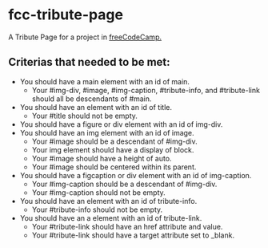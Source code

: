 # fcc-tribute-page
A Tribute Page for a project in [freeCodeCamp.](https://www.freecodecamp.org/learn)

## Criterias that needed to be met:

- You should have a main element with an id of main.
    - Your #img-div, #image, #img-caption, #tribute-info, and #tribute-link should all be descendants of #main.
- You should have an element with an id of title.
    - Your #title should not be empty.
- You should have a figure or div element with an id of img-div.
- You should have an img element with an id of image.
    - Your #image should be a descendant of #img-div.
    - Your img element should have a display of block.
    - Your #image should have a height of auto.
    - Your #image should be centered within its parent.
- You should have a figcaption or div element with an id of img-caption.
    - Your #img-caption should be a descendant of #img-div.
    - Your #img-caption should not be empty.
- You should have an element with an id of tribute-info.
    - Your #tribute-info should not be empty.
- You should have an a element with an id of tribute-link.
    - Your #tribute-link should have an href attribute and value.
    - Your #tribute-link should have a target attribute set to _blank.